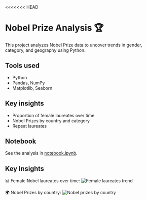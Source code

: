 <<<<<<< HEAD
# Nobel Prize Analysis 🏆

This project analyzes Nobel Prize data to uncover trends in gender, category, and geography using Python.

## Tools used
- Python
- Pandas, NumPy
- Matplotlib, Seaborn

## Key insights
- Proportion of female laureates over time
- Nobel Prizes by country and category
- Repeat laureates

## Notebook
See the analysis in [notebook.ipynb](notebook.ipynb).

## Key Insights

📊 Female Nobel laureates over time:
![Female laureates trend](images/female_laureates.png)

🌍 Nobel Prizes by country:
![Nobel prizes by country](images/nobel_by_country.png)

